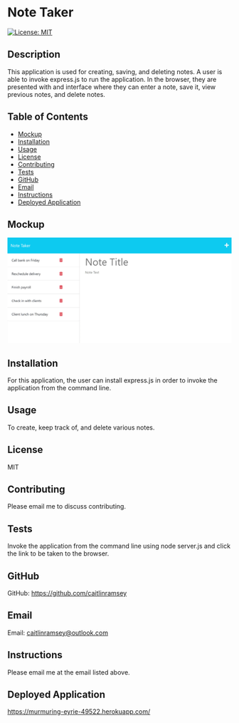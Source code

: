 # Note Taker

[![License: MIT](https://img.shields.io/badge/License-MIT-yellow.svg)](https://opensource.org/licenses/MIT)

## Description
This application is used for creating, saving, and deleting notes. A user is able to invoke express.js to run the application. In the browser, they are presented with and interface where they can enter a note, save it, view previous notes, and delete notes. 

## Table of Contents
- [Mockup](#mockup)
- [Installation](#installation)
- [Usage](#usage)
- [License](#license)
- [Contributing](#contributing)
- [Tests](#tests)
- [GitHub](#github)
- [Email](#email)
- [Instructions](#instructions)
- [Deployed Application](#deployed)

## Mockup
![An image of the note taker app.](./Assets/11-express-homework-demo-01.png)

## Installation
For this application, the user can install express.js in order to invoke the application from the command line.

## Usage
To create, keep track of, and delete various notes.

## License
MIT

## Contributing
Please email me to discuss contributing.

## Tests
Invoke the application from the command line using node server.js and click the link to be taken to the browser.

## GitHub
GitHub: https://github.com/caitlinramsey

## Email
Email: caitlinramsey@outlook.com

## Instructions 
Please email me at the email listed above.

## Deployed Application
https://murmuring-eyrie-49522.herokuapp.com/
